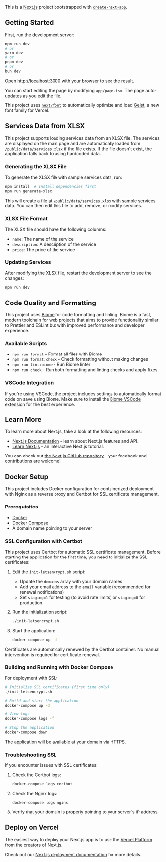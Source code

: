 This is a [Next.js](https://nextjs.org) project bootstrapped with [`create-next-app`](https://nextjs.org/docs/app/api-reference/cli/create-next-app).

## Getting Started

First, run the development server:

```bash
npm run dev
# or
yarn dev
# or
pnpm dev
# or
bun dev
```

Open [http://localhost:3000](http://localhost:3000) with your browser to see the result.

You can start editing the page by modifying `app/page.tsx`. The page auto-updates as you edit the file.

This project uses [`next/font`](https://nextjs.org/docs/app/building-your-application/optimizing/fonts) to automatically optimize and load [Geist](https://vercel.com/font), a new font family for Vercel.

## Services Data from XLSX

This project supports loading services data from an XLSX file. The services are displayed on the main page and are automatically loaded from `/public/data/services.xlsx` if the file exists. If the file doesn't exist, the application falls back to using hardcoded data.

### Generating the XLSX File

To generate the XLSX file with sample services data, run:

```bash
npm install  # Install dependencies first
npm run generate-xlsx
```

This will create a file at `/public/data/services.xlsx` with sample services data. You can then edit this file to add, remove, or modify services.

### XLSX File Format

The XLSX file should have the following columns:
- `name`: The name of the service
- `description`: A description of the service
- `price`: The price of the service

### Updating Services

After modifying the XLSX file, restart the development server to see the changes:

```bash
npm run dev
```

## Code Quality and Formatting

This project uses [Biome](https://biomejs.dev/) for code formatting and linting. Biome is a fast, modern toolchain for web projects that aims to provide functionality similar to Prettier and ESLint but with improved performance and developer experience.

### Available Scripts

- `npm run format` - Format all files with Biome
- `npm run format:check` - Check formatting without making changes
- `npm run lint:biome` - Run Biome linter
- `npm run check` - Run both formatting and linting checks and apply fixes

### VSCode Integration

If you're using VSCode, the project includes settings to automatically format code on save using Biome. Make sure to install the [Biome VSCode extension](https://marketplace.visualstudio.com/items?itemName=biomejs.biome) for the best experience.

## Learn More

To learn more about Next.js, take a look at the following resources:

- [Next.js Documentation](https://nextjs.org/docs) - learn about Next.js features and API.
- [Learn Next.js](https://nextjs.org/learn) - an interactive Next.js tutorial.

You can check out [the Next.js GitHub repository](https://github.com/vercel/next.js) - your feedback and contributions are welcome!

## Docker Setup

This project includes Docker configuration for containerized deployment with Nginx as a reverse proxy and Certbot for SSL certificate management.

### Prerequisites

- [Docker](https://docs.docker.com/get-docker/)
- [Docker Compose](https://docs.docker.com/compose/install/)
- A domain name pointing to your server

### SSL Configuration with Certbot

This project uses Certbot for automatic SSL certificate management. Before starting the application for the first time, you need to initialize the SSL certificates:

1. Edit the `init-letsencrypt.sh` script:
   - Update the `domains` array with your domain names
   - Add your email address to the `email` variable (recommended for renewal notifications)
   - Set `staging=1` for testing (to avoid rate limits) or `staging=0` for production

2. Run the initialization script:
   ```bash
   ./init-letsencrypt.sh
   ```

3. Start the application:
   ```bash
   docker-compose up -d
   ```

Certificates are automatically renewed by the Certbot container. No manual intervention is required for certificate renewal.

### Building and Running with Docker Compose

For deployment with SSL:

```bash
# Initialize SSL certificates (first time only)
./init-letsencrypt.sh

# Build and start the application
docker-compose up -d

# View logs
docker-compose logs -f

# Stop the application
docker-compose down
```

The application will be available at your domain via HTTPS.

### Troubleshooting SSL

If you encounter issues with SSL certificates:

1. Check the Certbot logs:
   ```bash
   docker-compose logs certbot
   ```

2. Check the Nginx logs:
   ```bash
   docker-compose logs nginx
   ```

3. Verify that your domain is properly pointing to your server's IP address

## Deploy on Vercel

The easiest way to deploy your Next.js app is to use the [Vercel Platform](https://vercel.com/new?utm_medium=default-template&filter=next.js&utm_source=create-next-app&utm_campaign=create-next-app-readme) from the creators of Next.js.

Check out our [Next.js deployment documentation](https://nextjs.org/docs/app/building-your-application/deploying) for more details.
